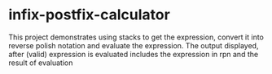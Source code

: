 # infix-postfix-calculator

This project demonstrates using stacks to get the expression, convert it into reverse polish notation and evaluate the expression. 
The output displayed, after (valid) expression is evaluated includes the expression in rpn and the result of evaluation
